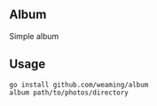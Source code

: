 ## Album

Simple album

## Usage

    go install github.com/weaming/album
    album path/to/photos/directory
